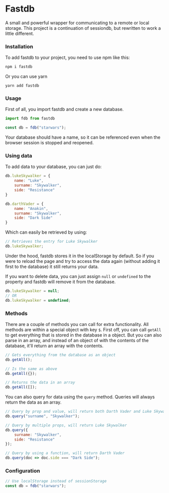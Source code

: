 # Fastdb

A small and powerful wrapper for communicating to a remote or local storage. This project is a continuation of sessiondb, but rewritten to work a little different.

### Installation

To add fastdb to your project, you need to use npm like this:

```bat
npm i fastdb
```

Or you can use yarn

```
yarn add fastdb
```

### Usage

First of all, you import fastdb and create a new database.

```javascript
import fdb from fastdb

const db = fdb("starwars");
```

Your database should have a name, so it can be referenced even when the browser session is stopped and reopened.

### Using data

To add data to your database, you can just do:

```javascript
db.lukeSkywalker = {
    name: "Luke",
    surname: "Skywalker",
    side: "Resistance"
}

db.darthVader = {
    name: "Anakin",
    surname: "Skywalker",
    side: "Dark Side"
}
```

Which can easily be retrieved by using:

```javascript
// Retrieves the entry for Luke Skywalker
db.lukeSkywalker;
```

Under the hood, fastdb stores it in the localStorage by default. So if you were to reload the page and try to access the data again (without adding it first to the database) it still returns your data.

If you want to delete data, you can just assign `null` or `undefined` to the property and fastdb will remove it from the database.

```javascript
db.lukeSkywalker = null;
// OR
db.lukeSkywalker = undefined;
```

### Methods

There are a couple of methods you can call for extra functionality. All methods are within a special object with key `$`. First off, you can call `getAll` to get everything that is stored in the database in a object. But you can also parse in an array, and instead of an object of with the contents of the database, it'll return an array with the contents.

```javascript
// Gets everything from the database as an object
db.getAll();

// Is the same as above
db.getAll({});

// Returns the data in an array
db.getAll([]);
```

You can also query for data using the `query` method. Queries will always return the data as an array.

```javascript
// Query by prop and value, will return both Darth Vader and Luke Skywalker
db.query("surname", "Skywalker");

// Query by multiple props, will return Luke Skywalker
db.query({
    surname: "Skywalker",
    side: "Resistance"
});

// Query by using a function, will return Darth Vader
db.query(doc => doc.side === "Dark Side");
```

### Configuration

```javascript
// Use localStorage instead of sessionStorage
const db = fdb("starwars");
```

